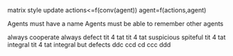 matrix style update
actions<=f(conv(agent))
agent=f(actions,agent) 

Agents must have a name
Agents must be able to remember other agents

always cooperate
always defect
tit 4 tat
tit 4 tat suspicious
spiteful
tit 4 tat integral
tit 4 tat integral but defects
ddc
ccd
cd
ccc
ddd
